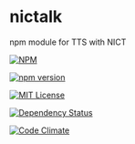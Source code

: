 # nictalk
npm module for TTS with NICT

[![NPM](https://nodei.co/npm/nictalk.png?downloads=true&downloadRank=true&stars=true)](https://nodei.co/npm/nictalk/)

[![npm version](https://badge.fury.io/js/nictalk.svg)](https://badge.fury.io/js/nictalk)

[![MIT License](http://img.shields.io/badge/license-MIT-blue.svg?style=flat)](LICENSE)

[![Dependency Status](https://gemnasium.com/badges/github.com/OYusuke/nictalk.svg)](https://gemnasium.com/github.com/OYusuke/nictalk)

[![Code Climate](https://codeclimate.com/repos/5873bfe4d977d62336001f6a/badges/1077f22d0c74e475197b/gpa.svg)](https://codeclimate.com/repos/5873bfe4d977d62336001f6a/feed)
